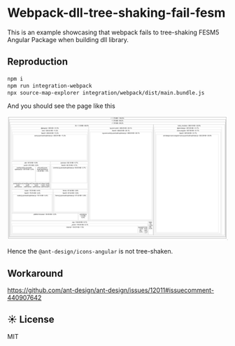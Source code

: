 # Webpack-dll-tree-shaking-fail-fesm

This is an example showcasing that webpack fails to tree-shaking FESM5 Angular Package when building dll library.

## Reproduction
```
npm i
npm run integration-webpack
npx source-map-explorer integration/webpack/dist/main.bundle.js
```

And you should see the page like this

![](screenshot.png)

Hence the `@ant-design/icons-angular` is not tree-shaken.

## Workaround
https://github.com/ant-design/ant-design/issues/12011#issuecomment-440907642

## ☀️ License

MIT

